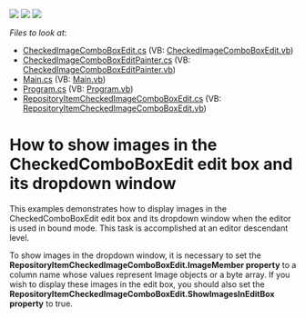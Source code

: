 <!-- default badges list -->
![](https://img.shields.io/endpoint?url=https://codecentral.devexpress.com/api/v1/VersionRange/128622424/13.1.4%2B)
[![](https://img.shields.io/badge/Open_in_DevExpress_Support_Center-FF7200?style=flat-square&logo=DevExpress&logoColor=white)](https://supportcenter.devexpress.com/ticket/details/E2804)
[![](https://img.shields.io/badge/📖_How_to_use_DevExpress_Examples-e9f6fc?style=flat-square)](https://docs.devexpress.com/GeneralInformation/403183)
<!-- default badges end -->
<!-- default file list -->
*Files to look at*:

* [CheckedImageComboBoxEdit.cs](./CS/WindowsApplication3/CheckedImageComboBoxEdit.cs) (VB: [CheckedImageComboBoxEdit.vb](./VB/WindowsApplication3/CheckedImageComboBoxEdit.vb))
* [CheckedImageComboBoxEditPainter.cs](./CS/WindowsApplication3/CheckedImageComboBoxEditPainter.cs) (VB: [CheckedImageComboBoxEditPainter.vb](./VB/WindowsApplication3/CheckedImageComboBoxEditPainter.vb))
* [Main.cs](./CS/WindowsApplication3/Main.cs) (VB: [Main.vb](./VB/WindowsApplication3/Main.vb))
* [Program.cs](./CS/WindowsApplication3/Program.cs) (VB: [Program.vb](./VB/WindowsApplication3/Program.vb))
* [RepositoryItemCheckedImageComboBoxEdit.cs](./CS/WindowsApplication3/RepositoryItemCheckedImageComboBoxEdit.cs) (VB: [RepositoryItemCheckedImageComboBoxEdit.vb](./VB/WindowsApplication3/RepositoryItemCheckedImageComboBoxEdit.vb))
<!-- default file list end -->
# How to show images in the CheckedComboBoxEdit edit box and its dropdown window


<p>This examples demonstrates how to display images in the CheckedComboBoxEdit edit box and its dropdown window when the editor is used in bound mode. This task is accomplished at an editor descendant level. </p><p>To show images in the dropdown window, it is necessary to set the <strong>RepositoryItemCheckedImageComboBoxEdit.ImageMember property</strong> to a column name whose values represent Image objects or a byte array. If you wish to display these images in the edit box, you should also set the <strong>RepositoryItemCheckedImageComboBoxEdit.ShowImagesInEditBox pro</strong><strong>p</strong><strong>erty</strong> to true.</p>

<br/>


